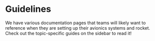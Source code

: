 # Guidelines

We have various documentation pages that teams will likely want to reference when they are setting up their avionics systems and rocket.  
Check out the topic-specific guides on the sidebar to read it!